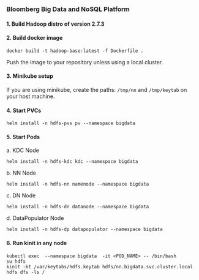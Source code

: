 ### Bloomberg Big Data and NoSQL Platform
#### 1. Build Hadoop distro of version 2.7.3
#### 2. Build docker image 
```
docker build -t hadoop-base:latest -f Dockerfile .
```
Push the image to your repository unless using a local cluster.

#### 3. Minikube setup

If you are using minikube, create the paths:
`/tmp/nn` and `/tmp/keytab` on your host machine.

#### 4. Start PVCs
```
helm install -n hdfs-pvs pv --namespace bigdata
```
#### 5. Start Pods

a. KDC Node
```
helm install -n hdfs-kdc kdc --namespace bigdata
```
b. NN Node
```
helm install -n hdfs-nn namenode --namespace bigdata
```

c. DN Node
```
helm install -n hdfs-dn datanode --namespace bigdata
```

d. DataPopulator Node
```
helm install -n hdfs-dp datapopulator --namespace bigdata
```

#### 6. Run kinit in any node
```
kubectl exec  --namespace bigdata  -it <POD_NAME> -- /bin/bash
su hdfs
kinit -kt /var/keytabs/hdfs.keytab hdfs/nn.bigdata.svc.cluster.local
hdfs dfs -ls /
```

